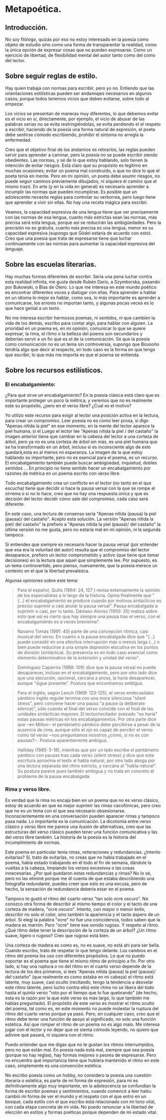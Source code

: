 # Metapoética.

## Introducción.

No soy filólogo, quizás por eso no estoy interesado en la poesía como objeto de estudio sino como una forma de transparentar la realidad, como la única opción de expresar cosas que no pueden expresarse. Como un ejercicio de libertad, de flexibilidad mental del autor tanto como del como del lector.

## Sobre seguir reglas de estilo.

Hay quien trabaja con normas para escribir, pero yo no. Entiendo que las orientaciones estilísticas pueden ser andamiajes necesarios en algunos casos, porque todos tenemos vicios que deben evitarse, sobre todo al empezar. 

Los vicios se presentan de maneras muy diferentes, lo que debemos evitar es el vicio en sí, directamente, por ejemplo, el vicio de abusar de las palabras serias no se evita restringiéndolas, se evita perdiendo el el respeto a escribir, haciendo de la poesía una forma natural de expresión, el poeta debe sentirse cómodo escribiendo, prohibir el síntoma no arregla la enfermedad. 

Creo que el objetivo final de los andamios es retirarlos, las reglas pueden servir para aprender a caminar, pero la poesía no se puede escribir siendo obedientes. Las normas, y sé de lo que estoy hablando, solo tienen la intención de evitar riesgos. Está claro que su propósito es legítimo en muchas ocasiones; evitar un poema mal construido, o que no dice lo que el poeta tenía en mente. Pero en mi opinión, un poeta debe asumir riesgos, no puede seguir caminos previamente dibujados, ni siquiera el camino que el mismo trazó. En arte (y en la vida en general) es necesario aprender a incumplir las normas que pueden incumplirse. Es posible que un adolescente necesite reglas para controlar su verborrea, pero luego tiene que aprender a vivir sin ellas. No hay una receta mágica para escribir.

Veamos, la capacidad expresiva de una lengua tiene que ver precisamente con las normas de esa lengua, cuanto más estrictas sean las normas, más precisa será esta lengua, porque así se reducirán las ambigüedades. Pero la precisión no es gratuita, cuanto más precisa es una lengua, menor es su capacidad expresiva (supongo que Gödel estaría de acuerdo con esto). Creo que una poesía que trata de expresarse tiene que luchar continuamente con las normas para aumentar la capacidad expresiva del lenguaje.

## Sobre las escuelas literarias.

Hay muchas formas diferentes de escribir. Sería una pena luchar contra esta realidad infinita, me gusta desde Rubén Darío, a Szymborska, pasando por Bukowski, o Blas de Otero. Lo que me interesa en este mundo poético es encontrar diferentes voces y dialogar con ellas. Para aprender a hablar en un idioma lo mejor es hablar, como sea, lo más importante es aprender a comunicarse, los errores no importan tanto, y algunas pocas veces es lo que hace genial a un texto.

No me interesa escribir hermosos poemas, ni sentidos, ni que cambien la vida de los demás, escribo para contar algo, para hablar con alguien. La prioridad en un poema es, en mi opinión, comunicar lo que se quiere expresar, la rima, el ritmo o la belleza del poema son secundarios y deberían servir a un fin que es el de la comunicación. Sé que la poesía como comunicación no es un tema sin controversia, supongo que Bousoño tendría algo que decir al respecto, en todo caso es la forma en que tengo que escribir, lo que más me importa es que el poema se entienda.

## Sobre los recursos estilísticos.

### El encabalgamiento:

¿Para qué sirve un encabalgamiento? En la poesía clásica está claro que es importante proteger un poco la métrica, y veremos que no es realmente este su propósito, ¿pero en el verso libre? ¿Cual es el motivo? 

Yo utilizo este recurso para exigir al lector una posición activa en la lectura, para crear un compromiso. Leer poesía no es como leer prosa, si digo "Apenas nítida la piel" en ese momento, en la mente del lector aparece la piel humana, si el Luego el lector lee "Apenas nítida la piel / del castaño" la imagen anterior tiene que cambiar en la cabeza del lector a una corteza de árbol, pero ya no es una corteza de árbol sin más, es una piel humana que se ha transformado en un árbol, incluso si es inconsciente algo de esto quedará,esta es al menos mi esperanza. La imagen de la que estoy hablando es importante, pero no es esencial para el poema, es un recurso. El encabalgamiento también puede buscar ambigüedad, inquietud, dobles sentidos ... En principio no tiene sentido hacer un encabalgamiento por razones de métrica en un poema escrito con verso libre.

Todo encabalgamiento crea un conflicto en el lector (no tanto en el que escucha) tiene que decidir si hace la pausa versal con la que se rompe el sirrema o si no lo hace, creo que no hay una respuesta única y que es decisión del lector decidir cómo sale del compromiso, cada caso será diferente. 

En este caso, una lectura de consenso sería "Apenas nítida (pausa) la piel (pausa)/ del castaño". Acepto esta solución. La versión "Apenas nítida la piel/ del castaño" la prefiero a "Apenas nítida la piel (pausa)/ del castaño" la última versión no me gusta, pero no estaría mal en mi opinión, ni la segunda tampoco.

Si entiendes que siempre es necesario hacer la pausa versal (por entender que esa era la voluntad del autor) resulta que el compromiso del lector desaparece, prefiero un lector comprometido y activo (que tiene que tomar decisiones) en la lectura que aquel que simplemente lee. Por supuesto, es un tema controvertido, pero pienso, nuevamente, que la poesía merece un contexto en el que la libertad prevalezca.

Algunas opiniones sobre este tema:

> Para el español, Quilis (1964: 24, 127 ) revisa extensamente la opinión de los especialistas a lo largo de la historia. Opina  finalmente que "(...) el encabalgamiento se produce cuando por motivos sintácticos es preciso suprimir o casi anular la pausa versal". Pausa encabalgada a suprimir o casi, por lo tanto.  Dámaso Alonso (1950:  35) matiza sobre esto que así es cierto que hay siempre una pausa tras el verso, con el encabalgamiento es a veces brevísima".

> Navarro Tomás (1991: 40)  parte de una concepción rítmica, casi musical del verso. En cuanto a la pausa encabalgada dice que "(...) puede consistir en una efectiva interrupción más o menos larga (...) o bien puede reducirse a una simple depresión elocutiva en los puntos de división (sintáctica). Su presencia es en todo caso esencial como elemento determinativo de la extensión y unidad del verso".

> Domínguez Caparrós (1988: 109) dice que la pausa versal no puede desaparecer, incluso en el encabalgamiento, pero por otro lado dice que una ejecución, opcional, cercana a prosa, la haría desaparecer, aunque "sigue presente". Postura que encontramos ambigua.

> Para el inglés, según Leech (1969: 123-125), el verso endecasílabo yámbico inglés regular termina con una mora silenciosa "silent stress",  pero conviene hacer una pausa "a pause  (a deliberate silence)", sólo cuando el final del verso coincide con el final de las unidades sintácticas mayores. El lector/recitador avezado "no  haría" estas pausas métricas en los encabalgamientos. Por otra parte dice que ‒en Milton‒ el pentámetro yámbico debe percibirse a pesar de la ausencia de rima, aunque sólo el ojo es capaz de percibir el verso como tal verso ‒nos preguntamos nosotros ¿cómo, si no es con pausas?‒. Postura aparentemente  ambigua.

> Halliday (1985:  5-18), mientras que por un lado escribe el pentámetro yámbico con pausas tras cada verso (silent stress) y dice que esta escritura aproxima el texto al habla natural, por otro lado aboga por una lectura separada del ritmo estricto, y cercana al "habla natural". Su postura parece pues también ambigua y no trata en concreto el problema de la pausa encabalgada.

### Rima y verso libre.

Es verdad que la rima no encaja bien en un poema que no es verso clásico, estoy de acuerdo en que es mejor suprimir las rimas cacofónicas, pero creo que no es un tema con el que sea necesario obsesionarse. Inconscientemente en una conversación pueden aparecer rimas y tampoco pasa nada. Lo importante es la comunicación. La dicotomía entre verso clásico y verso libre me parece una ilusión de alternativas, creo que las estructuras del verso clásico pueden tener una función comunicativa y las del verso libre también. La historia de la poesía es la historia del incumplimiento de normas.

Este poema en particular tenía rimas, reiteraciones y redundancias. ¿Intento evitarlas? Sí, trato de evitarlas, no creas que no había trabajado en el poema, habia estado trabajando en él todo el fin de semana, dándole la vueltas a la cabeza, limpiando los versos excesivos o las cosas innecesarias. ¿Por qué quedaron estas redundancias y rimas? No lo sé, pero no las eliminé porque me di cuenta de que estaba describiendo una fotografía redundante, puedes creer que esto es una excusa, pero de hecho, la sensación de redundancia debería estar en el poema.

Tampoco te gustó el ritmo del cuarto verso "tan solo ocre oscuro". No conozco otra forma de describir al mismo tiempo el color y el tacto de una corteza de madera, "ocre oscuro". Intento, con mayor o menor éxito, describir no solo el color, sino también la apariencia y el tacto áspero de un árbol. Si elegí la palabra "ocre" no fue una coincidencia, todos saben que la madera es marrón. Pero "ocre" tiene ese sonido rugoso. Y respeto al ritmo. ¿Qué ritmo debe tener la descripción de la corteza de un árbol? ¿Un ritmo suave, ligero o rugoso? Creo que rugoso está bien.

Una corteza de madera es como es, no es suave, no está ahí para ser bella. Cuando escribo, trato de respetar lo que tengo delante. Los cambios en el ritmo del poema los uso con diferentes propósitos. Lo que no puedo soportar es el poema que tiene el mismo ritmo de principio a fin. Por otro lado, si hay una ruptura o no del ritmo en el cuarto verso depende de la lectura de los dos primeros, si lees "Apenas nítida (pausa) la piel (pausa)/ del castaño" (que realmente es como estaba en mi cabeza) el ritmo está latente, muy suave, casi oculto (recitando, tengo la tendencia a desvelar este ritmo latente, pero lucho contra ello) este ritmo no se libera del todo hasta el quinto verso "roto por el tiempo que lo fue quebrando" (de hecho, esta es la razón por la que este verso es más largo, lo que también me habías preguntado). El propósito de este verso es mostrar el ritmo oculto del poema, tal como es, en este momento no puede molestar la ruptura del ritmo del cuarto verso porque ya pasó. Pero, en cualquier caso, creo que el ritmo debe tener una función de apoyo al significado, no solo una función estética. Así que romper el ritmo de un poema no es algo malo. Me interesa jugar con el lector y no dejar que se sienta cómodo leyendo, no quiero que adivine qué pasará, ni siquiera con el ritmo.

Puedo entender que me digas que no te gustan los ritmos interrumpidos, pero no que están mal. En poesía nada está mal, siempre que sea poesía (porque no hay reglas), hay formas mejores o peores de expresarse. Pero no encuentro qué importancia tiene que hubiera mantenido el ritmo en este caso, simplemente es una convención estética.

No escribo poesía como un hobby, no considero la poesía una cuestión literaria o estética, es parte de mi forma de expresión, para mí es definitivamente algo muy importante, en la adolescencia se confundían la forma de escribir poemas y sentimientos, cuando comencé a leer haiku cambió mi forma de ver el mundo y el respeto con el que entro en un bosque, cada estilo con el que escribo está relacionado con mi tono vital, con cada etapa concreta de mi vida. No puedo renunciar a la libertad de elección en estilos y formas poéticas porque dependen de mi estado vital.
